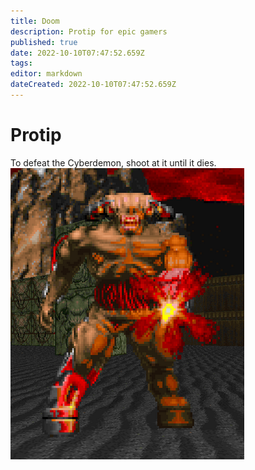 ```yaml
---
title: Doom
description: Protip for epic gamers
published: true
date: 2022-10-10T07:47:52.659Z
tags: 
editor: markdown
dateCreated: 2022-10-10T07:47:52.659Z
---
```


# Protip
To defeat the Cyberdemon, shoot at it until it dies.
![cyberdemon.png](/cyberdemon.png)